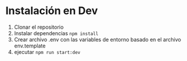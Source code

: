 # Instalación en Dev


1. Clonar el repositorio
2. Instalar dependencias ```npm install```
3. Crear archivo .env con las variables de entorno basado en el archivo env.template
3. ejecutar ```npm run start:dev```
